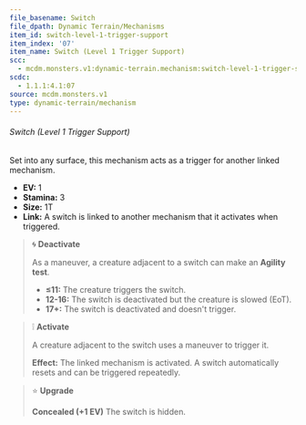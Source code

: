 ```yaml
---
file_basename: Switch
file_dpath: Dynamic Terrain/Mechanisms
item_id: switch-level-1-trigger-support
item_index: '07'
item_name: Switch (Level 1 Trigger Support)
scc:
  - mcdm.monsters.v1:dynamic-terrain.mechanism:switch-level-1-trigger-support
scdc:
  - 1.1.1:4.1:07
source: mcdm.monsters.v1
type: dynamic-terrain/mechanism
---
```


###### Switch (Level 1 Trigger Support)

Set into any surface, this mechanism acts as a trigger for another linked mechanism.

- **EV:** 1
- **Stamina:** 3
- **Size:** 1T
- **Link:** A switch is linked to another mechanism that it activates when triggered.

> 🌀 **Deactivate**
>
> As a maneuver, a creature adjacent to a switch can make an **Agility test**.
>
> - **≤11:** The creature triggers the switch.
> - **12-16:** The switch is deactivated but the creature is slowed (EoT).
> - **17+:** The switch is deactivated and doesn't trigger.

> ❕ **Activate**
>
> A creature adjacent to the switch uses a maneuver to trigger it.
>
> **Effect:** The linked mechanism is activated. A switch automatically resets and can be triggered repeatedly.

> ⭐️ **Upgrade**
>
> **Concealed (+1 EV)** The switch is hidden.
